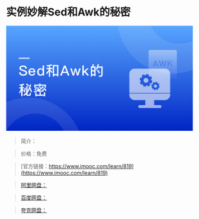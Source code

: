 # 实例妙解Sed和Awk的秘密

![img](../../assets/5fe442f90001d36c05400304.jpg)

> 简介：

> 价格：免费

> [官方链接：https://www.imooc.com/learn/819](https://www.imooc.com/learn/819)

> [阿里网盘：]()

> [百度网盘：]()

> [夸克网盘：]()
